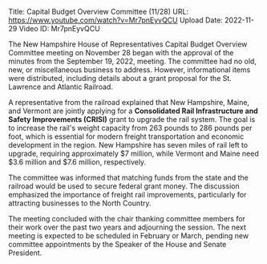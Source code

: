 Title: Capital Budget Overview Committee (11/28)
URL: https://www.youtube.com/watch?v=Mr7pnEyvQCU
Upload Date: 2022-11-29
Video ID: Mr7pnEyvQCU

The New Hampshire House of Representatives Capital Budget Overview Committee meeting on November 28 began with the approval of the minutes from the September 19, 2022, meeting. The committee had no old, new, or miscellaneous business to address. However, informational items were distributed, including details about a grant proposal for the St. Lawrence and Atlantic Railroad. 

A representative from the railroad explained that New Hampshire, Maine, and Vermont are jointly applying for a **Consolidated Rail Infrastructure and Safety Improvements (CRISI)** grant to upgrade the rail system. The goal is to increase the rail's weight capacity from 263 pounds to 286 pounds per foot, which is essential for modern freight transportation and economic development in the region. New Hampshire has seven miles of rail left to upgrade, requiring approximately $7 million, while Vermont and Maine need $3.6 million and $7.6 million, respectively. 

The committee was informed that matching funds from the state and the railroad would be used to secure federal grant money. The discussion emphasized the importance of freight rail improvements, particularly for attracting businesses to the North Country. 

The meeting concluded with the chair thanking committee members for their work over the past two years and adjourning the session. The next meeting is expected to be scheduled in February or March, pending new committee appointments by the Speaker of the House and Senate President.